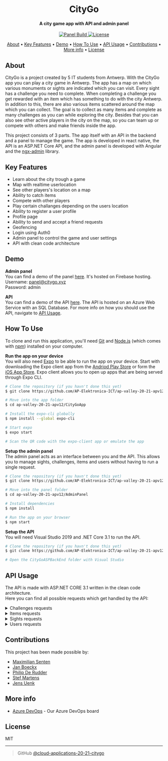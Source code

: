 <h1 align="center">
  CityGo
</h1>

<h4 align="center">A city game app with API and admin panel</h4>

<p align="center">
  <a href="https://github.com/AP-Elektronica-ICT/cloud-applications-20-21-citygo/actions?query=workflow%3A%22Deploy+to+Firebase+Hosting+on+merge%22">
    <img src="https://github.com/AP-Elektronica-ICT/cloud-applications-20-21-citygo/workflows/Panel%20Deploy/badge.svg"
         alt="Panel Build">
  </a>
  <a href="https://opensource.org/licenses/MIT">
    <img src="https://img.shields.io/badge/License-MIT-yellow.svg"
         alt="License">
  </a>
</p>

<p align="center">
  <a href="#about">About</a> •
  <a href="#key-features">Key Features</a> •
  <a href="#demo">Demo</a> •
  <a href="#how-to-use">How To Use</a> •
  <a href="#api-usage">API Usage</a> •
  <a href="#contributions">Contributions</a> •
  <a href="#more-info">More info</a> •
  <a href="#license">License</a>
</p>

## About

CityGo is a project created by 5 IT students from Antwerp. With the CityGo app you can play a city game in Antwerp. The app has a map on which various monuments or sights are indicated which you can visit. Every sight has a challenge you need to complete. When completing a challenge you get rewarded with an item which has something to do with the city Antwerp. In addition to this, there are also various items scattered around the map which you can collect. The goal is to collect as many items and complete as many challenges as you can while exploring the city. Besides that you can also see other active players in the city on the map, so you can team up or compete with others and make friends inside the app.

This project consists of 3 parts. The app itself with an API in the backend and a panel to manage the game. The app is developed in react native, the API is an ASP.NET Core API, and the admin panel is developed with Angular and the [ngx-admin](https://github.com/akveo/ngx-admin) library.

## Key Features

- Learn about the city trough a game
- Map with realtime userlocation
- See other players's location on a map
- Ability to catch items
- Compete with other players
- Play certain challanges depending on the users location
- Ability to register a user profile
- Profile page
- Ability to send and accept a friend requests
- Geofencing
- Login using Auth0
- Admin panel to control the game and user settings
- API with clean code architecture

## Demo

**Admin panel**  
You can find a demo of the panel [here](https://panel.citygo.xyz). It's hosted on Firebase hosting.  
Username: panel@citygo.xyz  
Password: admin

**API**  
You can find a demo of the API [here](https://citygo-ap.azurewebsites.net/Sights). The API is hosted on an Azure Web Service with an SQL Database. For more info on how you should use the API, navigate to <a href="#api-usage">API Usage</a>.

## How To Use

To clone and run this application, you'll need [Git](https://git-scm.com) and [Node.js](https://nodejs.org/en/download/) (which comes with [npm](http://npmjs.com)) installed on your computer.

**Run the app on your device**  
You will also need [Expo](https://docs.expo.io) to be able to run the app on your device. Start with downloading the Expo client app from the [Andriod Play Store](https://play.google.com/store/apps/details?id=host.exp.exponent) or form the [iOS App Store](https://apps.apple.com/nl/app/expo-client/id982107779). Expo client allows you to open up apps that are being served through Expo CLI.

```bash
# Clone the repository (if you havn't done this yet)
$ git clone https://github.com/AP-Elektronica-ICT/ap-valley-20-21-apv12/

# Move into the app folder
$ cd ap-valley-20-21-apv12/CityGoApp

# Install the expo-cli globally
$ npm install --global expo-cli

# Start expo
$ expo start

# Scan the QR code with the expo-client app or emulate the app
```

**Setup the admin panel**  
The admin panel acts as an interface between you and the API. This allows you to manage sights, challenges, items and users without having to run a single request.

```bash
# Clone the repository (if you havn't done this yet)
$ git clone https://github.com/AP-Elektronica-ICT/ap-valley-20-21-apv12/

# Move into the panel folder
$ cd ap-valley-20-21-apv12/AdminPanel

# Install dependencies
$ npm install

# Run the app on your browser
$ npm start
```

**Setup the API**  
You will need Visual Studio 2019 and .NET Core 3.1 to run the API.

```bash
# Clone the repository (if you havn't done this yet)
$ git clone https://github.com/AP-Elektronica-ICT/ap-valley-20-21-apv12/

# Open the CityGoASPBackEnd folder with Visual Studio
```

## API Usage

The API is made with ASP.NET CORE 3.1 written in the clean code architecture.  
Here you can find all possible requests which get handled by the API:

<details>
  <summary>Challenges requests</summary>
  
  Get all challenges without relations  
  ```http
  GET /Challenges
  ```
  Get a challenge by id without relations  
  ```http
  GET /Challenges/{cid}
  ```
  Get a challenge by id with the relation of items  
  ```http
  GET /Challenges/{cid}/Items
  ```
  Get a challenge by id with the relation of sights  
  ```http
  GET /Challenges/{cid}/Sights
  ```
  Create a challenge  
  ```http
  POST /Challenges
  ```
  Update a challenge  
  ```http
  PUT /Challenges
  ```
  Create a relation with an item to a challenge  
  ```http
  PUT /Challenges/{cid}/Items/{iid}
  ```
  Create a relation with a sight to a challenge  
  ```http
  PUT /Challenges/{cid}/Sights/{sid}
  ```
  Delete a challenge by id  
  ```http
  DELETE /Challenges/{cid}
  ```
  _cid = challengeId, sid = sightId, uid = userId, iid = itemId_
</details>
<details>
  <summary>Items requests</summary>
  
  Get all items without relations  
  ```http
  GET /Items
  ```
  Get an item by id without relations  
  ```http
  GET /Items/{iid}
  ```
  Create an item  
  ```http
  POST /Items
  ```
  Update an item  
  ```http
  PUT /Items
  ```
  Delete an item by id  
  ```http
  DELETE /Items/{iid}
  ```
  _iid = itemId_
</details>
<details>
  <summary>Sights requests</summary>
  
  Get all sights without relations  
  ```http
  GET /Sights
  ```
  Get all sights with all relations  
  ```http
  GET /Sights/All
  ```
  Get a sight by id without relations  
  ```http
  GET /Sights/{sid}
  ```
  Get a sight by id with the relation of challenges  
  ```http
  GET /Sights/{sid}/Challenges
  ```
  Create a challenge  
  ```http
  POST /Sights
  ```
  Update a sight  
  ```http
  PUT /Sights
  ```
  Delete a sight by id  
  ```http
  DELETE /Sights/{sid}
  ```
  _sid = sightId_
</details>
<details>
  <summary>Users requests</summary>
  
  Get all users without relations  
  ```http
  GET /Users
  ```
  Get all users with all relations 
  ```http
  GET /Users/All
  ```
  Get all users with all their friends 
  ```http
  GET /Users/Friends
  ```
  Get a user by id without relations  
  ```http
  GET /Users/{uid}
  ```
  Get a user by id with the relation of items  
  ```http
  GET /Users/{uid}/Items
  ```
  Get a user by id with the relation of challenges  
  ```http
  GET /Users/{uid}/Challenges
  ```
  Get a user by id with the relation of friends  
  ```http
  GET /Users/{uid}/Friends
  ```
  Get a user by id with the relation of friend requests
  ```http
  GET /Users/{uid}/FriendRequests
  ```
  Create a user  
  ```http
  POST /Users
  ```
  Update a user  
  ```http
  PUT /Users
  ```
  Create a relation with an item to a user  
  ```http
  PUT /Users/{uid}/Items/{iid}
  ```  
  Create a relation with a challenge to a user  
  ```http
  PUT /Users/{uid}/Challenges/{cid}
  ```
  Create a relation with a friend to a user  
  ```http
  PUT /Users/{uid}/Friends/{fid}
  ``` 
  Create a relation with a friend request to a user  
  ```http
  PUT /Users/{uid}/FriendRequests/{fid}
  ```
  Delete a user by id  
  ```http
  DELETE /Users/{uid}
  ```
  Get a user by email  
  ```http
  GET /Users/{email}/Email
  ```
  Change profile picture of a user 
  ```http
  PUT /Users/ProfilePicture
  ```
  _cid = challengeId, sid = sightId, uid = userId, iid = itemId, fid = friendId_
</details>

## Contributions

This project has been made possible by:

- [Maximilian Senten](https://github.com/BePotato)
- [Jan Boeckx](https://github.com/jb500)
- [Philip De Rudder](https://github.com/PhilipDeRudder)
- [Stef Martens](https://github.com/stef2607)
- [Jens Uenk](https://github.com/jensuenk)

## More info

- [Azure DevOps](https://dev.azure.com/s107714/CloudApplictions%20CityGo/_dashboards/dashboard/fdc8c4c4-f96d-44ac-abaa-803af60584f3) - Our Azure DevOps board

## License

MIT

---

> GitHub [@cloud-applications-20-21-citygo](https://github.com/AP-Elektronica-ICT/cloud-applications-20-21-citygo)
